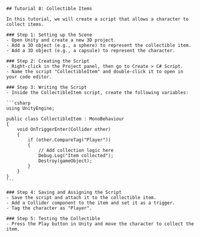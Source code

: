 
    ## Tutorial 8: Collectible Items

    In this tutorial, we will create a script that allows a character to collect items.

    ### Step 1: Setting up the Scene
    - Open Unity and create a new 3D project.
    - Add a 3D object (e.g., a sphere) to represent the collectible item.
    - Add a 3D object (e.g., a capsule) to represent the character.

    ### Step 2: Creating the Script
    - Right-click in the Project panel, then go to Create > C# Script.
    - Name the script "CollectibleItem" and double-click it to open in your code editor.

    ### Step 3: Writing the Script
    - Inside the CollectibleItem script, create the following variables:

    ```csharp
    using UnityEngine;

    public class CollectibleItem : MonoBehaviour
    {
        void OnTriggerEnter(Collider other)
        {
            if (other.CompareTag("Player"))
            {
                // Add collection logic here
                Debug.Log("Item collected");
                Destroy(gameObject);
            }
        }
    }
    ```

    ### Step 4: Saving and Assigning the Script
    - Save the script and attach it to the collectible item.
    - Add a Collider component to the item and set it as a trigger.
    - Tag the character as "Player".

    ### Step 5: Testing the Collectible
    - Press the Play button in Unity and move the character to collect the item.
    